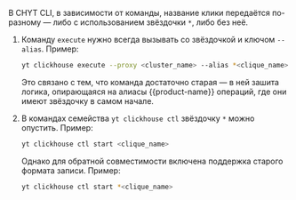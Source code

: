 В CHYT CLI, в зависимости от команды, название клики передаётся по-разному — либо с использованием звёздочки `*`, либо без неё.

1. Команду `execute` нужно всегда вызывать со звёздочкой и ключом `--alias`. Пример:

   ```bash
   yt clickhouse execute --proxy <cluster_name> --alias *<clique_name>
   ```

   Это связано с тем, что команда достаточно старая — в ней зашита логика, опирающаяся на алиасы {{product-name}} операций, где они имеют звёздочку в самом начале.

2. В командах семейства `yt clickhouse ctl` звёздочку `*` можно опустить. Пример:

   ```bash
   yt clickhouse ctl start <clique_name>
   ```

   Однако для обратной совместимости включена поддержка старого формата записи. Пример:

   ```bash
   yt clickhouse ctl start *<clique_name>
   ```
